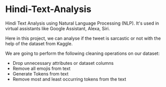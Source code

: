 # Hindi-Text-Analysis
Hindi Text Analysis using Natural Language Processing (NLP). It's used in virtual assistants like Google Assistant, Alexa, Siri.

Here in this project, we can analyse if the tweet is sarcastic or not with the help of the dataset from Kaggle.

We are going to perform the following cleaning operations on our dataset:
- Drop unnecessary attributes or dataset columns
- Remove all emojis from text
- Generate Tokens from text
- Remove most and least occurring tokens from the text
